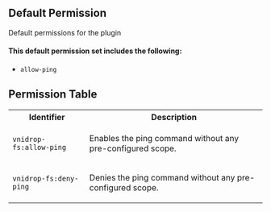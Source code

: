 ## Default Permission

Default permissions for the plugin

#### This default permission set includes the following:

- `allow-ping`

## Permission Table

<table>
<tr>
<th>Identifier</th>
<th>Description</th>
</tr>


<tr>
<td>

`vnidrop-fs:allow-ping`

</td>
<td>

Enables the ping command without any pre-configured scope.

</td>
</tr>

<tr>
<td>

`vnidrop-fs:deny-ping`

</td>
<td>

Denies the ping command without any pre-configured scope.

</td>
</tr>
</table>
